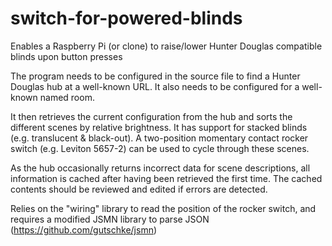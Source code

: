 # switch-for-powered-blinds
Enables a Raspberry Pi (or clone) to raise/lower Hunter Douglas compatible blinds upon button presses

The program needs to be configured in the source file to find a Hunter
Douglas hub at a well-known URL. It also needs to be configured for a
well-known named room.

It then retrieves the current configuration from the hub and sorts the
different scenes by relative brightness. It has support for stacked
blinds (e.g. translucent & black-out). A two-position momentary
contact rocker switch (e.g. Leviton 5657-2) can be used to cycle
through these scenes.

As the hub occasionally returns incorrect data for scene descriptions, all
information is cached after having been retrieved the first time. The
cached contents should be reviewed and edited if errors are detected.

Relies on the "wiring" library to read the position of the rocker switch,
and requires a modified JSMN library to parse JSON (https://github.com/gutschke/jsmn)
